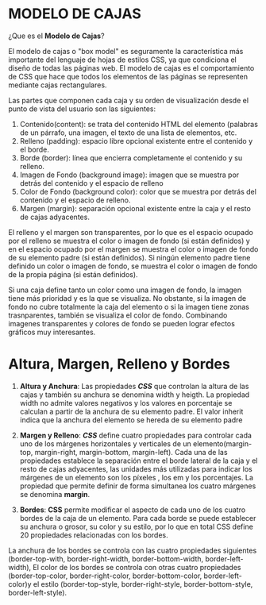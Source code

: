 # MODELO DE CAJAS

¿Que es el **Modelo de Cajas**?

El modelo de cajas o "box model" es seguramente la característica más importante del lenguaje de hojas de estilos CSS, ya que condiciona el diseño de todas las páginas web. El modelo de cajas es el comportamiento de CSS que hace que todos los elementos de las páginas se representen mediante cajas rectangulares.

 Las partes que componen cada caja y su orden de visualización desde el punto de vista del usuario son las siguientes:

 1. Contenido(content): se trata del contenido HTML del elemento (palabras de un párrafo, una imagen, el texto de una lista de elementos, etc.
2. Relleno (padding): espacio libre opcional existente entre el contenido y el borde.
3. Borde (border): línea que encierra completamente el contenido y su relleno.
4. Imagen de Fondo (background image): imagen que se muestra por detrás del contenido y el espacio de relleno
5. Color de Fondo (background color): color que se muestra por detrás del contenido y el espacio de relleno.
6. Margen (margin): separación opcional existente entre la caja y el resto de cajas adyacentes.


El relleno y el margen son transparentes, por lo que es el espacio ocupado por el relleno se muestra el color o imagen de fondo (si están definidos) y en el espacio ocupado por el margen se muestra el color o imagen de fondo de su elemento padre (si están definidos). Si ningún elemento padre tiene definido un color o imagen de fondo, se muestra el color o imagen de fondo de la propia página (si están definidos).

Si una caja define tanto un color como una imagen de fondo, la imagen tiene más prioridad y es la que se visualiza. No obstante, si la imagen de fondo no cubre totalmente la caja del elemento o si la imagen tiene zonas trasnparentes, también se visualiza el color de fondo. Combinando imagenes transparentes y colores de fondo se pueden lograr efectos gráficos muy interesantes.


# Altura, Margen, Relleno y Bordes

1. **Altura y Anchura**:
Las propiedades ***CSS*** que controlan la altura de las cajas y también su anchura se denomina width y heigth. La propiedad width no admite valores negativos y los valores en porcentaje se calculan a partir de la anchura de su elemento padre. El valor inherit indica que la anchura del elemento se hereda de su elemento padre

2. **Margen y Relleno**:
***CSS*** define cuatro propiedades para controlar cada uno de los márgenes horizontales y verticales de un elemento(margin-top, margin-right, margin-bottom, margin-left). Cada una de las propiedades establece la separación entre el borde lateral de la caja y el resto de cajas adyacentes, las unidades más utilizadas para indicar los márgenes de un elemento son los píxeles , los em y los porcentajes. La propiedad que permite definir de forma simultanea los cuatro márgenes se denomina **margin**.

3. **Bordes**:
**CSS** permite modificar el aspecto de cada uno de los cuatro bordes de la caja de un elemento. Para cada borde se puede establecer su anchura o grosor, su color y su estilo, por lo que en total CSS define 20 propiedades relacionadas con los bordes.

La anchura de los bordes se controla con las cuatro propiedades siguientes (border-top-with, border-right-width, border-bottom-width, border-left-width), El color de los bordes se controla con otras cuatro propiedades (border-top-color, border-right-color, border-bottom-color, border-left-color)y el estilo (border-top-style, border-right-style, border-bottom-style, border-left-style).


